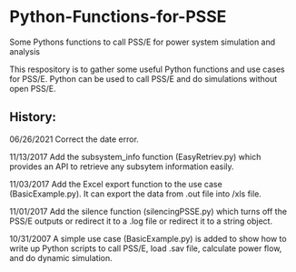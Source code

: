 # Python-Functions-for-PSSE
Some Pythons functions to call PSS/E for power system simulation and analysis

This respository is to gather some useful Python functions and use cases for PSS/E.
Python can be used to call PSS/E and do simulations without open PSS/E.

## History:
06/26/2021
Correct the date error.

11/13/2017
Add the subsystem_info function (EasyRetriev.py) which provides an API to retrieve any subsytem information easily.

11/03/2017
Add the Excel export function to the use case (BasicExample.py). It can export the data from .out file into /xls file.

11/01/2017
Add the silence function (silencingPSSE.py) which turns off the PSS/E outputs or redirect it to a .log file or redirect it to a string object.

10/31/2007
A simple use case (BasicExample.py) is added to show how to write up Python scripts to call PSS/E, load .sav file, calculate power flow, and do dynamic simulation.
